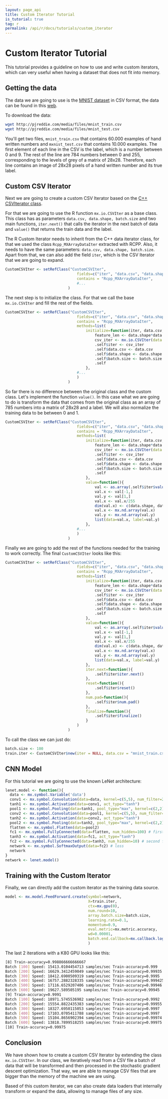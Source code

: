 ```yaml
---
layout: page_api
title: Custom Iterator Tutorial
is_tutorial: true
tag: r
permalink: /api/r/docs/tutorials/custom_iterator
---
```

<!--- Licensed to the Apache Software Foundation (ASF) under one -->
<!--- or more contributor license agreements.  See the NOTICE file -->
<!--- distributed with this work for additional information -->
<!--- regarding copyright ownership.  The ASF licenses this file -->
<!--- to you under the Apache License, Version 2.0 (the -->
<!--- "License"); you may not use this file except in compliance -->
<!--- with the License.  You may obtain a copy of the License at -->

<!---   http://www.apache.org/licenses/LICENSE-2.0 -->

<!--- Unless required by applicable law or agreed to in writing, -->
<!--- software distributed under the License is distributed on an -->
<!--- "AS IS" BASIS, WITHOUT WARRANTIES OR CONDITIONS OF ANY -->
<!--- KIND, either express or implied.  See the License for the -->
<!--- specific language governing permissions and limitations -->
<!--- under the License. -->


Custom Iterator Tutorial
========================

This tutorial provides a guideline on how to use and write custom iterators, which can very useful when having a dataset that does not fit into memory.

Getting the data
----------
The data we are going to use is the [MNIST dataset](https://yann.lecun.com/exdb/mnist/) in CSV format, the data can be found in this [web](https://pjreddie.com/projects/mnist-in-csv/).

To download the data:

```bash
wget http://pjreddie.com/media/files/mnist_train.csv
wget http://pjreddie.com/media/files/mnist_test.csv
```

You'll get two files, `mnist_train.csv` that contains 60.000 examples of hand written numbers and `mxnist_test.csv` that contains 10.000 examples. The first element of each line in the CSV is the label, which is a number between 0 and 9. The rest of the line are 784 numbers between 0 and 255, corresponding to the levels of grey of a matrix of 28x28. Therefore, each line contains an image of 28x28 pixels of a hand written number and its true label.

Custom CSV Iterator
----------
Next we are going to create a custom CSV Iterator based on the [C++ CSVIterator class](https://github.com/apache/mxnet/blob/v1.x/src/io/iter_csv.cc).

For that we are going to use the R function `mx.io.CSVIter` as a base class. This class has as parameters `data.csv, data.shape, batch.size` and two main functions, `iter.next()` that calls the iterator in the next batch of data and `value()` that returns the train data and the label.

The R Custom Iterator needs to inherit from the C++ data iterator class, for that we used the class `Rcpp_MXArrayDataIter` extracted with RCPP. Also, it needs to have the same parameters: `data.csv, data.shape, batch.size`. Apart from that, we can also add the field `iter`, which is the CSV Iterator that we are going to expand.

```r
CustomCSVIter <- setRefClass("CustomCSVIter",
								fields=c("iter", "data.csv", "data.shape", "batch.size"),
								contains = "Rcpp_MXArrayDataIter",
								#...
                            )
```

The next step is to initialize the class. For that we call the base `mx.io.CSVIter` and fill the rest of the fields.

```r
CustomCSVIter <- setRefClass("CustomCSVIter",
								fields=c("iter", "data.csv", "data.shape", "batch.size"),
								contains = "Rcpp_MXArrayDataIter",
								methods=list(
	                             	initialize=function(iter, data.csv, data.shape, batch.size){
										feature_len <- data.shape*data.shape + 1
										csv_iter <- mx.io.CSVIter(data.csv=data.csv, data.shape=c(feature_len), batch.size=batch.size)
										.self$iter <- csv_iter
										.self$data.csv <- data.csv
										.self$data.shape <- data.shape
										.self$batch.size <- batch.size
										.self
	                               	},
                             	#...
                             	)
                            )
```

So far there is no difference between the original class and the custom class. Let's implement the function `value()`. In this case what we are going to do is transform the data that comes from the original class as an array of 785 numbers into a matrix of 28x28 and a label. We will also normalize the training data to be between 0 and 1.

```r
CustomCSVIter <- setRefClass("CustomCSVIter",
								fields=c("iter", "data.csv", "data.shape", "batch.size"),
								contains = "Rcpp_MXArrayDataIter",
								methods=list(
	                             	initialize=function(iter, data.csv, data.shape, batch.size){
										feature_len <- data.shape*data.shape + 1
										csv_iter <- mx.io.CSVIter(data.csv=data.csv, data.shape=c(feature_len), batch.size=batch.size)
										.self$iter <- csv_iter
										.self$data.csv <- data.csv
										.self$data.shape <- data.shape
										.self$batch.size <- batch.size
										.self
	                               	},
									value=function(){
										val <- as.array(.self$iter$value()$data)
										val.x <- val[-1,]
										val.y <- val[1,]
										val.x <- val.x/255
										dim(val.x) <- c(data.shape, data.shape, 1, ncol(val.x))
										val.x <- mx.nd.array(val.x)
										val.y <- mx.nd.array(val.y)
										list(data=val.x, label=val.y)
									},
                             	#...
                             	)
                            )
```
Finally we are going to add the rest of the functions needed for the training to work correctly. The final `CustomCSVIter` looks like this:

```r
CustomCSVIter <- setRefClass("CustomCSVIter",
								fields=c("iter", "data.csv", "data.shape", "batch.size"),
								contains = "Rcpp_MXArrayDataIter",
								methods=list(
	                             	initialize=function(iter, data.csv, data.shape, batch.size){
										feature_len <- data.shape*data.shape + 1
										csv_iter <- mx.io.CSVIter(data.csv=data.csv, data.shape=c(feature_len), batch.size=batch.size)
										.self$iter <- csv_iter
										.self$data.csv <- data.csv
										.self$data.shape <- data.shape
										.self$batch.size <- batch.size
										.self
	                               	},
									value=function(){
										val <- as.array(.self$iter$value()$data)
										val.x <- val[-1,]
										val.y <- val[1,]
										val.x <- val.x/255
										dim(val.x) <- c(data.shape, data.shape, 1, ncol(val.x))
										val.x <- mx.nd.array(val.x)
										val.y <- mx.nd.array(val.y)
										list(data=val.x, label=val.y)
									},
									iter.next=function(){
										.self$iter$iter.next()
									},
									reset=function(){
										.self$iter$reset()
									},
									num.pad=function(){
										.self$iter$num.pad()
									},
									finalize=function(){
										.self$iter$finalize()
									}
                             	)
                            )
```

To call the class we can just do:

```r
batch.size <- 100
train.iter <- CustomCSVIter$new(iter = NULL, data.csv = "mnist_train.csv", data.shape = 28, batch.size = batch.size)
```

CNN Model
----------

For this tutorial we are going to use the known LeNet architecture:

```r
lenet.model <- function(){
  data <- mx.symbol.Variable('data')
  conv1 <- mx.symbol.Convolution(data=data, kernel=c(5,5), num_filter=20) #first conv
  tanh1 <- mx.symbol.Activation(data=conv1, act_type="tanh")
  pool1 <- mx.symbol.Pooling(data=tanh1, pool_type="max", kernel=c(2,2), stride=c(2,2))
  conv2 <- mx.symbol.Convolution(data=pool1, kernel=c(5,5), num_filter=50)# second conv
  tanh2 <- mx.symbol.Activation(data=conv2, act_type="tanh")
  pool2 <- mx.symbol.Pooling(data=tanh2, pool_type="max", kernel=c(2,2), stride=c(2,2))
  flatten <- mx.symbol.Flatten(data=pool2)
  fc1 <- mx.symbol.FullyConnected(data=flatten, num_hidden=100) # first fullc
  tanh3 <- mx.symbol.Activation(data=fc1, act_type="tanh")
  fc2 <- mx.symbol.FullyConnected(data=tanh3, num_hidden=10) # second fullc
  network <- mx.symbol.SoftmaxOutput(data=fc2) # loss
  network
}
network <- lenet.model()
```

Training with the Custom Iterator
----------
Finally, we can directly add the custom iterator as the training data source.

```r
model <- mx.model.FeedForward.create(symbol=network,
                                     X=train.iter,
                                     ctx=mx.gpu(0),
                                     num.round=10,
                                     array.batch.size=batch.size,
                                     learning.rate=0.1,
                                     momentum=0.9,
                                     eval.metric=mx.metric.accuracy,
                                     wd=0.00001,
                                     batch.end.callback=mx.callback.log.speedometer(batch.size, frequency = 100)
                                     )
```

The last 2 iterations with a K80 GPU looks like this:

```bash
[8] Train-accuracy=0.998866666666667
Batch [100] Speed: 15413.0104454713 samples/sec Train-accuracy=0.999
Batch [200] Speed: 16629.3412459049 samples/sec Train-accuracy=0.99935
Batch [300] Speed: 18412.6900509319 samples/sec Train-accuracy=0.9995
Batch [400] Speed: 16757.2882328335 samples/sec Train-accuracy=0.999425
Batch [500] Speed: 17116.6529207406 samples/sec Train-accuracy=0.99946
Batch [600] Speed: 19627.589505195 samples/sec Train-accuracy=0.99945
[9] Train-accuracy=0.9991
Batch [100] Speed: 18971.5745536982 samples/sec Train-accuracy=0.9992
Batch [200] Speed: 15554.8822435383 samples/sec Train-accuracy=0.99955
Batch [300] Speed: 18327.6950115053 samples/sec Train-accuracy=0.9997
Batch [400] Speed: 17103.0705411788 samples/sec Train-accuracy=0.9997
Batch [500] Speed: 15104.8656902394 samples/sec Train-accuracy=0.99974
Batch [600] Speed: 13818.7899518255 samples/sec Train-accuracy=0.99975
[10] Train-accuracy=0.99975
```

Conclusion
----------

We have shown how to create a custom CSV Iterator by extending the class `mx.io.CSVIter`. In our class, we iteratively read from a CSV file a batch of data that will be transformed and then processed in the stochastic gradient descent optimization. That way, we are able to manage CSV files that are bigger than the memory of the machine we are using.

Based of this custom iterator, we can also create data loaders that internally transform or expand the data, allowing to manage files of any size.
